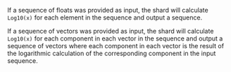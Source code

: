 If a sequence of floats was provided as input, the shard will calculate `Log10(x)` for each element in the sequence and output a sequence.

If a sequence of vectors was provided as input, the shard will calculate `Log10(x)` for each component in each vector in the sequence and output a sequence of vectors where each component in each vector is the result of the logarithmic calculation of the corresponding component in the input sequence.